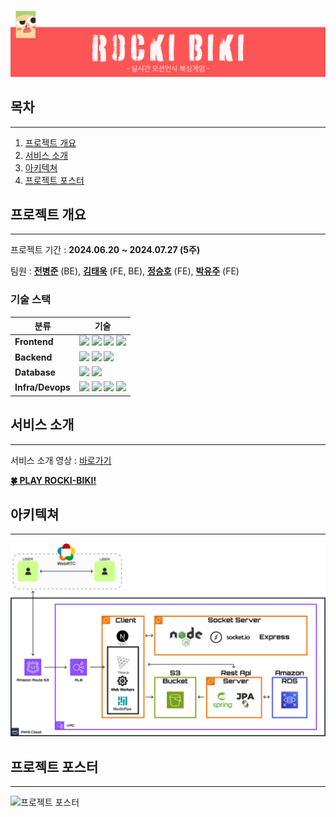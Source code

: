 ![RockiBiki_Logo](./logo.png)

## 목차
___
1. [프로젝트 개요](#프로젝트-개요)
2. [서비스 소개](#서비스-소개)
3. [아키텍쳐](#아키텍쳐)
4. [프로젝트 포스터](#프로젝트-포스터)

## 프로젝트 개요
___
프로젝트 기간 : **2024.06.20 ~ 2024.07.27 (5주)**

팀원 : [**전병준**](https://github.com/jun9898) (BE), [**김태욱**](https://github.com/twk00) (FE, BE), 
[**정승호**](https://github.com/seungho-jg) (FE), [**박유주**](https://github.com/youjuice) (FE)

### 기술 스택
| 분류 | 기술                                                                                                                                                                                                                                                                                                                                                                                                                                                        | 
|-----|-----------------------------------------------------------------------------------------------------------------------------------------------------------------------------------------------------------------------------------------------------------------------------------------------------------------------------------------------------------------------------------------------------------------------------------------------------------|
|**Frontend**| <img src="https://img.shields.io/badge/JavaScript-F7DF1E?style=for-the-badge&logo=JavaScript&logoColor=FFFFFF"/> <img src="https://img.shields.io/badge/Socket.io-010101?style=for-the-badge&logo=Socket.io&logoColor=FFFFFF"/> <img src="https://img.shields.io/badge/Next.js-000000?style=for-the-badge&logo=Next.js&logoColor=FFFFFF"/> <img src="https://img.shields.io/badge/Three.js-000000?style=for-the-badge&logo=Three.js&logoColor=FFFFFF"/>   |
|**Backend**| <img src="https://img.shields.io/badge/JavaScript-F7DF1E?style=for-the-badge&logo=JavaScript&logoColor=FFFFFF"/> <img src="https://img.shields.io/badge/Node.js-5FA04E?style=for-the-badge&logo=Node.JS&logoColor=FFFFFF"/> <img src="https://img.shields.io/badge/Spring-6DB33F?style=for-the-badge&logo=Spring&logoColor=FFFFFF"/>                                                                                                                      |
|**Database**| <img src="https://img.shields.io/badge/Amazon S3-569A31?style=for-the-badge&logo=Amazon S3&logoColor=FFFFFF"/> <img src="https://img.shields.io/badge/MySQL-4479A1?style=for-the-badge&logo=MySQL&logoColor=FFFFFF"/>                                                                                                                                                                                                                                     |
|**Infra/Devops**| <img src="https://img.shields.io/badge/Amazon EC2-FF9900?style=for-the-badge&logo=Amazon EC2&logoColor=FFFFFF"/> <img src="https://img.shields.io/badge/Nginx-009639?style=for-the-badge&logo=NGINX&logoColor=FFFFFF"/> <img src="https://img.shields.io/badge/Docker-2496ED?style=for-the-badge&logo=Docker&logoColor=FFFFFF"/> <img src="https://img.shields.io/badge/Github Actions-2088FF?style=for-the-badge&logo=Github Actions&logoColor=FFFFFF"/> |

## 서비스 소개
___
서비스 소개 영상 : [바로가기]()

[**🍀 PLAY ROCKI-BIKI!**](https://rocki-biki.com/)

## 아키텍쳐
___
![아키텍쳐](./아키텍쳐.png)

## 프로젝트 포스터
___
![프로젝트 포스터](./101호_5팀(Rocki_Biki).png)